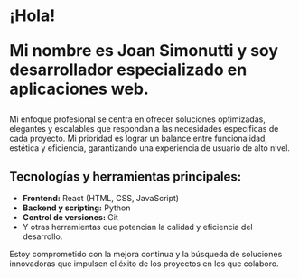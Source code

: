  <h1>¡Hola!
    <p>Mi nombre es Joan Simonutti y soy desarrollador especializado en aplicaciones web.</p>
  </h1>
    <p>Mi enfoque profesional se centra en ofrecer soluciones optimizadas, elegantes y escalables que respondan a las necesidades específicas de cada proyecto. Mi prioridad es lograr un balance entre funcionalidad, estética y eficiencia, garantizando una experiencia de usuario de alto nivel.</p>
    <h2>Tecnologías y herramientas principales:</h2>
    <ul>
        <li><strong>Frontend:</strong> React (HTML, CSS, JavaScript)</li>
        <li><strong>Backend y scripting:</strong> Python</li>
        <li><strong>Control de versiones:</strong> Git</li>
        <li>Y otras herramientas que potencian la calidad y eficiencia del desarrollo.</li>
    </ul>
    <p>Estoy comprometido con la mejora continua y la búsqueda de soluciones innovadoras que impulsen el éxito de los proyectos en los que colaboro.</p>
